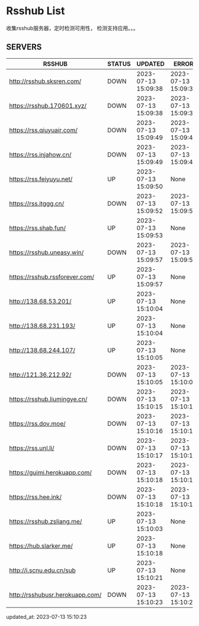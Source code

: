 # Rsshub List

收集rsshub服务器，定时检测可用性， 检测支持应用。。。


## SERVERS

|  RSSHUB   | STATUS  | UPDATED  | ERROR  | TWITTER |  
|  ----  | ----  | ----  | ----  | ---- |  
| http://rsshub.sksren.com/ | DOWN | 2023-07-13 15:09:38 | 2023-07-13 15:09:38 |  
| https://rsshub.170601.xyz/ | DOWN | 2023-07-13 15:09:38 | 2023-07-13 15:09:38 |  
| https://rss.qiuyuair.com/ | DOWN | 2023-07-13 15:09:49 | 2023-07-13 15:09:49 |  
| https://rss.injahow.cn/ | DOWN | 2023-07-13 15:09:49 | 2023-07-13 15:09:49 |  
| https://rss.feiyuyu.net/ | UP | 2023-07-13 15:09:50 | None ||  
| https://rss.itggg.cn/ | DOWN | 2023-07-13 15:09:52 | 2023-07-13 15:09:52 |  
| https://rss.shab.fun/ | UP | 2023-07-13 15:09:53 | None ||  
| https://rsshub.uneasy.win/ | DOWN | 2023-07-13 15:09:57 | 2023-07-13 15:09:57 |  
| https://rsshub.rssforever.com/ | UP | 2023-07-13 15:09:57 | None ||  
| http://138.68.53.201/ | UP | 2023-07-13 15:10:04 | None ||  
| http://138.68.231.193/ | UP | 2023-07-13 15:10:04 | None ||  
| http://138.68.244.107/ | UP | 2023-07-13 15:10:05 | None ||  
| http://121.36.212.92/ | DOWN | 2023-07-13 15:10:05 | 2023-07-13 15:10:05 |  
| https://rsshub.liumingye.cn/ | DOWN | 2023-07-13 15:10:15 | 2023-07-13 15:10:15 |  
| https://rss.dov.moe/ | DOWN | 2023-07-13 15:10:16 | 2023-07-13 15:10:16 |  
| https://rss.unl.li/ | DOWN | 2023-07-13 15:10:17 | 2023-07-13 15:10:17 |  
| https://guimi.herokuapp.com/ | DOWN | 2023-07-13 15:10:18 | 2023-07-13 15:10:18 |  
| https://rss.hee.ink/ | DOWN | 2023-07-13 15:10:18 | 2023-07-13 15:10:18 |  
| https://rsshub.zsliang.me/ | UP | 2023-07-13 15:10:03 | None |OK|  
| https://hub.slarker.me/ | UP | 2023-07-13 15:10:18 | None |OK|  
| http://i.scnu.edu.cn/sub | UP | 2023-07-13 15:10:21 | None ||  
| http://rsshubusr.herokuapp.com/ | DOWN | 2023-07-13 15:10:23 | 2023-07-13 15:10:23 |  
  

updated_at: 2023-07-13 15:10:23  
